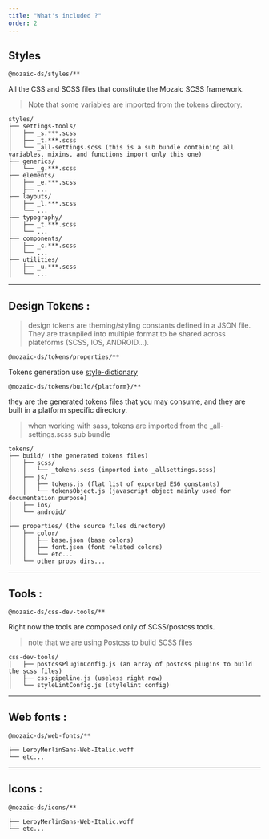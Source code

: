 ```yaml
---
title: "What's included ?"
order: 2
---
```


## Styles

`@mozaic-ds/styles/**`

All the CSS and SCSS files that constitute the Mozaic SCSS framework.

> Note that some variables are imported from the tokens directory.

```tree
styles/
├── settings-tools/
│   ├── _s.***.scss
│   ├── _t.***.scss
│   └── _all-settings.scss (this is a sub bundle containing all variables, mixins, and functions import only this one)
├── generics/
│   └── _g.***.scss
├── elements/
│   ├── _e.***.scss
│   ├── ...
├── layouts/
│   ├── _l.***.scss
│   └── ...
├── typography/
│   ├── _t.***.scss
│   └── ...
├── components/
│   ├── _c.***.scss
│   └── ...
├── utilities/
│   ├── _u.***.scss
│   └── ...
```

---

## Design Tokens :

> design tokens are theming/styling constants defined in a JSON file. They are trasnpiled into multiple format to be shared across plateforms (SCSS, IOS, ANDROID...).

`@mozaic-ds/tokens/properties/**`

Tokens generation use [style-dictionary](https://amzn.github.io/style-dictionary/#/)

`@mozaic-ds/tokens/build/{platform}/**`

they are the generated tokens files that you may consume, and they are built in a platform specific directory.

> when working with sass, tokens are imported from the \_all-settings.scss sub bundle

```tree
tokens/
├── build/ (the generated tokens files)
│   ├── scss/
│   │   └── _tokens.scss (imported into _allsettings.scss)
│   ├── js/
│   │   ├── tokens.js (flat list of exported ES6 constants)
│   │   └── tokensObject.js (javascript object mainly used for documentation purpose)
│   ├── ios/
│   └── android/
│
├── properties/ (the source files directory)
│   ├── color/
│   │   ├── base.json (base colors)
│   │   ├── font.json (font related colors)
│   │   └── etc...
│   └── other props dirs...
```

---

## Tools :

`@mozaic-ds/css-dev-tools/**`

Right now the tools are composed only of SCSS/postcss tools.

> note that we are using Postcss to build SCSS files

```tree
css-dev-tools/
│   ├── postcssPluginConfig.js (an array of postcss plugins to build the scss files)
│   ├── css-pipeline.js (useless right now)
│   └── styleLintConfig.js (stylelint config)
```

---

## Web fonts :

`@mozaic-ds/web-fonts/**`

```tree
├── LeroyMerlinSans-Web-Italic.woff
└── etc...
```

---

## Icons :

`@mozaic-ds/icons/**`

```tree
├── LeroyMerlinSans-Web-Italic.woff
└── etc...
```
